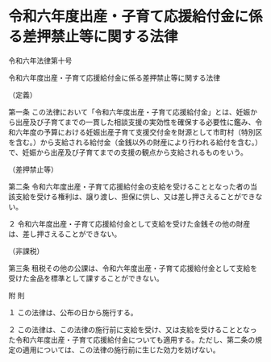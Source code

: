 # 令和六年度出産・子育て応援給付金に係る差押禁止等に関する法律

令和六年法律第十号

令和六年度出産・子育て応援給付金に係る差押禁止等に関する法律

（定義）

第一条 この法律において「令和六年度出産・子育て応援給付金」とは、妊娠から出産及び子育てまでの一貫した相談支援の実効性を確保する必要性に鑑み、令和六年度の予算における妊娠出産子育て支援交付金を財源として市町村（特別区を含む。）から支給される給付金（金銭以外の財産により行われる給付を含む。）で、妊娠から出産及び子育てまでの支援の観点から支給されるものをいう。

（差押禁止等）

第二条 令和六年度出産・子育て応援給付金の支給を受けることとなった者の当該支給を受ける権利は、譲り渡し、担保に供し、又は差し押さえることができない。

２ 令和六年度出産・子育て応援給付金として支給を受けた金銭その他の財産は、差し押さえることができない。

（非課税）

第三条 租税その他の公課は、令和六年度出産・子育て応援給付金として支給を受けた金品を標準として課することができない。

附 則

１ この法律は、公布の日から施行する。

２ この法律は、この法律の施行前に支給を受け、又は支給を受けることとなった令和六年度出産・子育て応援給付金についても適用する。ただし、第二条の規定の適用については、この法律の施行前に生じた効力を妨げない。
